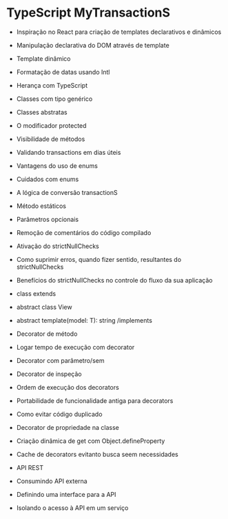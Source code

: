 # TypeScript  MyTransactionS

- Inspiração no React para criação de templates declarativos e dinâmicos
- Manipulação declarativa do DOM através de template
- Template dinâmico
- Formatação de datas usando Intl

- Herança com TypeScript
- Classes com tipo genérico
- Classes abstratas
- O modificador protected

- Visibilidade de métodos
- Validando transactions em dias úteis
- Vantagens do uso de enums
- Cuidados com enums

- A lógica de conversão transactionS
- Método estáticos
- Parâmetros opcionais

- Remoção de comentários do código compilado
- Ativação do strictNullChecks
- Como suprimir erros, quando fizer sentido, resultantes do strictNullChecks
- Benefícios do strictNullChecks no controle do fluxo da sua aplicação

- class extends
- abstract class View<T>
- abstract template(model: T): string /implements
- Decorator de método
- Logar tempo de execução com decorator

- Decorator com parâmetro/sem
- Decorator de inspeção
- Ordem de execução dos decorators
- Portabilidade de funcionalidade antiga para decorators

- Como evitar código duplicado
- Decorator de propriedade na classe
- Criação dinâmica de get com Object.defineProperty
- Cache de decorators evitanto busca seem necessidades

- API REST
- Consumindo API externa
- Definindo uma interface para a API
- Isolando o acesso à API em um serviço


